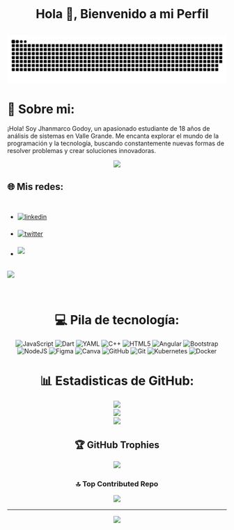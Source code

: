 <!--h1 without bottom border-->
<div id="user-content-toc">
  <ul align="center">
    <summary><h1 style="display: inline-block">Hola 👋, Bienvenido a mi Perfil</h1></summary>
  </ul>
</div>
<!--- snake -->
<div align="center">
  <img  src="https://github.com/1999AZZAR/1999AZZAR/blob/readme/resources/img/grid-snake.svg"
       alt="snake" /></a>
</div>

# 💫 Sobre mi:
¡Hola! Soy Jhanmarco Godoy, un apasionado estudiante de 18 años de análisis de sistemas en Valle Grande. Me encanta explorar el mundo de la programación y la tecnología, buscando constantemente nuevas formas de resolver problemas y crear soluciones innovadoras.

<p align="center">
  <a href="https://github.com/DenverCoder1/readme-typing-svg"><img src="https://readme-typing-svg.herokuapp.com?font=Time+New+Roman&color=cyan&size=25&center=true&vCenter=true&width=600&height=100&lines=Assalamu+O+Alaikum+Warahmatullah..&hearts;++;Self-taught+Front-End+Developer,;Computer+Science+Student,;CTF+Newbie,;Active+Learner/Researcher,;Love+to+learn+new+stuffs..<3"></a>
</p>


## 🌐 Mis redes:
<br>
<div align='left'>

<ul>

<li>
<a href="www.linkedin.com/in/jhanmarco-godoy-levano-50b620240" target="_blank">
<img src="https://img.shields.io/badge/linkedin:  JhanmarcoGodoy-%2300acee.svg?color=405DE6&style=for-the-badge&logo=linkedin&logoColor=white" alt=linkedin style="margin-bottom: 5px;"/>
</a>
</li>

<br>

<li>
  <a href="[https://twitter.com/X](https://twitter.com/JhanmarcoL52437)" target="_blank">
    <img src="https://img.shields.io/badge/twitter: JhanmarcoGodoy-%2300acee.svg?color=1DA1F2&style=for-the-badge&logo=twitter&logoColor=white" alt="twitter" style="margin-bottom: 5px;"/>
  </a>
</li>



<br>

<li>
<a href="jhanmarco.godoy@vallegrande.edu.pe" target="_blank">
<img src="https://img.shields.io/badge/gmail:  JhanmarcoGodoy-%23EA4335.svg?style=for-the-badge&logo=gmail&logoColor=white" t=mail style="margin-bottom: 5px;" />
</a>
</li>
	
</ul>
</div>

<br>
<img src="https://user-images.githubusercontent.com/73097560/115834477-dbab4500-a447-11eb-908a-139a6edaec5c.gif">
<br>
<br>
<br>

<div align='center'>

# 💻 Pila de tecnología:
![JavaScript](https://img.shields.io/badge/javascript-%23323330.svg?style=for-the-badge&logo=javascript&logoColor=%23F7DF1E) ![Dart](https://img.shields.io/badge/dart-%230175C2.svg?style=for-the-badge&logo=dart&logoColor=white) ![YAML](https://img.shields.io/badge/yaml-%23ffffff.svg?style=for-the-badge&logo=yaml&logoColor=151515) ![C++](https://img.shields.io/badge/c++-%2300599C.svg?style=for-the-badge&logo=c%2B%2B&logoColor=white) ![HTML5](https://img.shields.io/badge/html5-%23E34F26.svg?style=for-the-badge&logo=html5&logoColor=white) ![Angular](https://img.shields.io/badge/angular-%23DD0031.svg?style=for-the-badge&logo=angular&logoColor=white) ![Bootstrap](https://img.shields.io/badge/bootstrap-%238511FA.svg?style=for-the-badge&logo=bootstrap&logoColor=white) ![NodeJS](https://img.shields.io/badge/node.js-6DA55F?style=for-the-badge&logo=node.js&logoColor=white) ![Figma](https://img.shields.io/badge/figma-%23F24E1E.svg?style=for-the-badge&logo=figma&logoColor=white) ![Canva](https://img.shields.io/badge/Canva-%2300C4CC.svg?style=for-the-badge&logo=Canva&logoColor=white) ![GitHub](https://img.shields.io/badge/github-%23121011.svg?style=for-the-badge&logo=github&logoColor=white) ![Git](https://img.shields.io/badge/git-%23F05033.svg?style=for-the-badge&logo=git&logoColor=white) ![Kubernetes](https://img.shields.io/badge/kubernetes-%23326ce5.svg?style=for-the-badge&logo=kubernetes&logoColor=white) ![Docker](https://img.shields.io/badge/docker-%230db7ed.svg?style=for-the-badge&logo=docker&logoColor=white)
# 📊 Estadisticas de GitHub:
![](https://github-readme-stats.vercel.app/api?username=JhanmarcoGodoyLevano&theme=radical&hide_border=false&include_all_commits=false&count_private=false)<br/>
![](https://github-readme-streak-stats.herokuapp.com/?user=JhanmarcoGodoyLevano&theme=radical&hide_border=false)<br/>
![](https://github-readme-stats.vercel.app/api/top-langs/?username=JhanmarcoGodoyLevano&theme=radical&hide_border=false&include_all_commits=false&count_private=false&layout=compact)

## 🏆 GitHub Trophies
![](https://github-profile-trophy.vercel.app/?username=JhanmarcoGodoyLevano&theme=radical&no-frame=false&no-bg=true&margin-w=4)

### 🔝 Top Contributed Repo
![](https://github-contributor-stats.vercel.app/api?username=JhanmarcoGodoyLevano&limit=5&theme=dark&combine_all_yearly_contributions=true)


---
[![](https://visitcount.itsvg.in/api?id=JhanmarcoGodoyLevano&icon=0&color=0)](https://visitcount.itsvg.in)

<!-- Proudly created with GPRM ( https://gprm.itsvg.in ) -->
